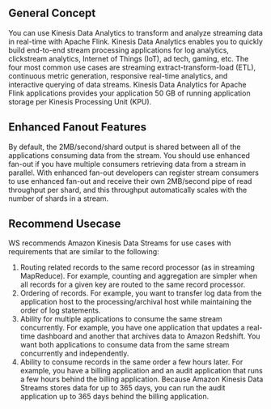 ## General Concept
You can use Kinesis Data Analytics to transform and analyze streaming data in real-time with Apache Flink. Kinesis Data Analytics enables you to quickly build end-to-end stream processing applications for log analytics, clickstream analytics, Internet of Things (IoT), ad tech, gaming, etc. The four most common use cases are streaming extract-transform-load (ETL), continuous metric generation, responsive real-time analytics, and interactive querying of data streams. Kinesis Data Analytics for Apache Flink applications provides your application 50 GB of running application storage per Kinesis Processing Unit (KPU).

## Enhanced Fanout Features
By default, the 2MB/second/shard output is shared between all of the applications consuming data from the stream. You should use enhanced fan-out if you have multiple consumers retrieving data from a stream in parallel. With enhanced fan-out developers can register stream consumers to use enhanced fan-out and receive their own 2MB/second pipe of read throughput per shard, and this throughput automatically scales with the number of shards in a stream.

## Recommend Usecase
WS recommends Amazon Kinesis Data Streams for use cases with requirements that are similar to the following:

1. Routing related records to the same record processor (as in streaming MapReduce). For example, counting and aggregation are simpler when all records for a given key are routed to the same record processor.
2. Ordering of records. For example, you want to transfer log data from the application host to the processing/archival host while maintaining the order of log statements.
3. Ability for multiple applications to consume the same stream concurrently. For example, you have one application that updates a real-time dashboard and another that archives data to Amazon Redshift. You want both applications to consume data from the same stream concurrently and independently.
4. Ability to consume records in the same order a few hours later. For example, you have a billing application and an audit application that runs a few hours behind the billing application. Because Amazon Kinesis Data Streams stores data for up to 365 days, you can run the audit application up to 365 days behind the billing application.